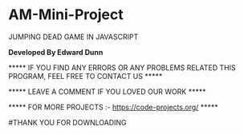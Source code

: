 # AM-Mini-Project
JUMPING DEAD GAME IN JAVASCRIPT


**Developed By Edward Dunn**


***** IF YOU FIND ANY ERRORS OR ANY PROBLEMS RELATED THIS PROGRAM, FEEL FREE TO CONTACT US *****  


***** LEAVE A COMMENT IF YOU LOVED OUR WORK *****


***** FOR MORE PROJECTS :- https://code-projects.org/ *****


#THANK YOU FOR DOWNLOADING
